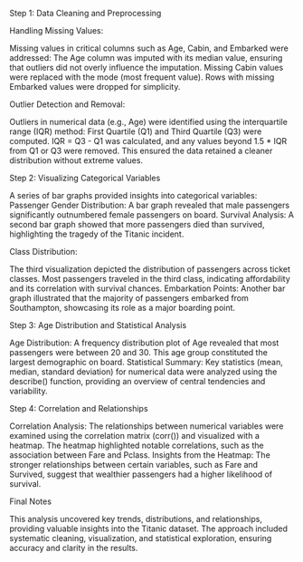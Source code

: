 Step 1: Data Cleaning and Preprocessing

Handling Missing Values:

Missing values in critical columns such as Age, Cabin, and Embarked were addressed:
The Age column was imputed with its median value, ensuring that outliers did not overly influence the imputation.
Missing Cabin values were replaced with the mode (most frequent value).
Rows with missing Embarked values were dropped for simplicity.

Outlier Detection and Removal:

Outliers in numerical data (e.g., Age) were identified using the interquartile range (IQR) method:
First Quartile (Q1) and Third Quartile (Q3) were computed.
IQR = Q3 - Q1 was calculated, and any values beyond 1.5 * IQR from Q1 or Q3 were removed.
This ensured the data retained a cleaner distribution without extreme values.

Step 2: Visualizing Categorical Variables

A series of bar graphs provided insights into categorical variables:
Passenger Gender Distribution:
A bar graph revealed that male passengers significantly outnumbered female passengers on board.
Survival Analysis:
A second bar graph showed that more passengers died than survived, highlighting the tragedy of the Titanic incident.

Class Distribution:

The third visualization depicted the distribution of passengers across ticket classes. Most passengers traveled in the third class, indicating affordability and its correlation with survival chances.
Embarkation Points:
Another bar graph illustrated that the majority of passengers embarked from Southampton, showcasing its role as a major boarding point.

Step 3: Age Distribution and Statistical Analysis

Age Distribution:
A frequency distribution plot of Age revealed that most passengers were between 20 and 30. This age group constituted the largest demographic on board.
Statistical Summary:
Key statistics (mean, median, standard deviation) for numerical data were analyzed using the describe() function, providing an overview of central tendencies and variability.

Step 4: Correlation and Relationships

Correlation Analysis:
The relationships between numerical variables were examined using the correlation matrix (corr()) and visualized with a heatmap. The heatmap highlighted notable correlations, such as the association between Fare and Pclass.
Insights from the Heatmap:
The stronger relationships between certain variables, such as Fare and Survived, suggest that wealthier passengers had a higher likelihood of survival.

Final Notes

This analysis uncovered key trends, distributions, and relationships, providing valuable insights into the Titanic dataset. The approach included systematic cleaning, visualization, and statistical exploration, ensuring accuracy and clarity in the results.

